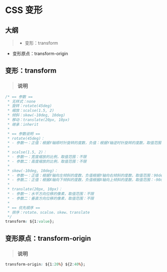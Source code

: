 # CSS 变形

## 大纲
> * 变形：transform
* 变形原点：transform-origin

## 变形：transform
> ### 说明
```css
/* == 参数 ==
 * 无样式：none
 * 旋转：rotate(45deg)
 * 缩放：scalse(1.5, 2)
 * 倾斜：skew(-10deg, 10deg)
 * 移动：translate(20px, 10px)
 * 继承：inherit
 *
 * == 参数说明 ==
 * rotate(45deg)：
 * - 参数一：正值：根据Y轴顺时针旋转的度数，负值：根据Y轴逆时针旋转的度数，取值范围：-180deg至180deg
 *
 * scalse(1.5, 2)：
 * - 参数一：宽度缩放的比例，取值范围：不限
 * - 参数二：高度缩放的比例，取值范围：不限
 *
 * skew(-10deg, 10deg)：
 * - 参数一：正值：根据Y轴向左倾斜的度数，负值根据Y轴向右倾斜的度数，取值范围：90deg至-90deg
 * - 参数二：正值：根据X轴向下倾斜的度数，负值根据X轴向上倾斜的度数，取值范围：-90deg至90deg
 *
 * translate(20px, 10px)：
 * - 参数一：水平方向位移的像素，取值范围：不限
 * - 参数二：垂直方向位移的像素，取值范围：不限
 *
 * == 优先顺序 ==
 * 排序：rotate、scalse、skew、translate
 */
transform: ${1:value};
```

## 变形原点：transform-origin
> ### 说明
```css
transform-origin: ${1:20%} ${2:40%};
```
